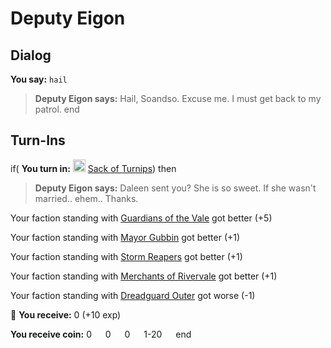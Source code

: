 # Deputy Eigon
## Dialog

**You say:** `hail`



>**Deputy Eigon says:** Hail, Soandso. Excuse me. I must get back to my patrol.
end
## Turn-Ins



if( **You turn in:** <img style="background:url(/static/icons/blank_slot.gif);width:20px;height:20px;" src="/static/icons/item_539.png" alt="" /> <a
                                href="/item/16165" data-url="16165" class="tooltip-link link">Sack of Turnips</a>) then 


>**Deputy Eigon says:** Daleen sent you? She is so sweet. If she wasn't married.. ehem.. Thanks.





Your faction standing with [Guardians of the Vale](/faction/263) got better (<span class='text-success'>+5</span>)


Your faction standing with [Mayor Gubbin](/faction/286) got better (<span class='text-success'>+1</span>)


Your faction standing with [Storm Reapers](/faction/355) got better (<span class='text-success'>+1</span>)


Your faction standing with [Merchants of Rivervale](/faction/292) got better (<span class='text-success'>+1</span>)


Your faction standing with [Dreadguard Outer](/faction/334) got worse (<span class='text-danger'>-1</span>)


 &#127873; **You receive:** 0 (+10 exp)

**You receive coin:** 0 <img src='/static/icons/item_644.png' width='14' height='14'/> 0 <img src='/static/icons/item_645.png' width='14' height='14'/> 0 <img src='/static/icons/item_646.png' width='14' height='14'/> 1-20 <img src='/static/icons/item_647.png' width='14' height='14'/> 
end





